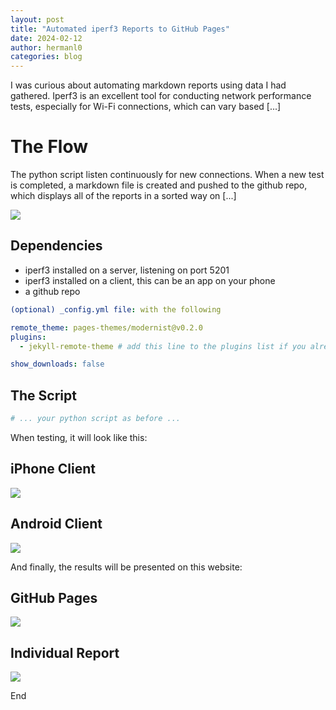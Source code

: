 ```yaml
---
layout: post
title: "Automated iperf3 Reports to GitHub Pages"
date: 2024-02-12
author: hermanl0
categories: blog
---
```


I was curious about automating markdown reports using data I had gathered. Iperf3 is an excellent tool for conducting network performance tests, especially for Wi-Fi connections, which can vary based [...]

# The Flow

The python script listen continuously for new connections. When a new test is completed, a markdown file is created and pushed to the github repo, which displays all of the reports in a sorted way on [...]

![](/img/iperf-flow-dark.png)

## Dependencies

* iperf3 installed on a server, listening on port 5201
* iperf3 installed on a client, this can be an app on your phone
* a github repo


```yaml
(optional) _config.yml file: with the following

remote_theme: pages-themes/modernist@v0.2.0
plugins:
  - jekyll-remote-theme # add this line to the plugins list if you already have one

show_downloads: false
```

## The Script

```python
# ... your python script as before ...
```

When testing, it will look like this:

## iPhone Client

![](/img/iphone-iperf.png)

## Android Client

![](/img/android-iperf.png)

And finally, the results will be presented on this website:

## GitHub Pages

![](/img/pages_presentation.png)

## Individual Report

![](/img/iperf_report.png)

End

